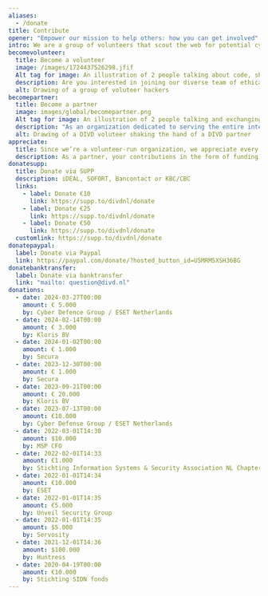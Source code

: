 ```yaml
---
aliases:
  - /donate
title: Contribute
opener: "Empower our mission to help others: how you can get involved"
intro: We are a group of volunteers that scout the web for potential cyber security risks.
becomevolunteer:
  title: Become a volunteer
  image: /images/1724437526298.jfif
  Alt tag for image: An illustration of 2 people talking about code, shown by a speakingballoon filled with 010101.
  description: Are you interested in joining our diverse team of ethical hackers, researchers, IT professionals, or legal experts, and learning from the best? Please sign up.
  alt: Drawing of a group of voluteer hackers
becomepartner:
  title: Become a partner
  image: images/global/becomepartner.png
  Alt tag for image: An illustration of 2 people talking and exchanging information
  description: "As an organization dedicated to serving the entire internet community, we extend our assistance not only to your customers but also to their suppliers. You may perceive us as the volunteer fire brigade: while you protect your own infrastructure, we stand ready to aid your neighbors, thereby indirectly safeguarding your establishment as well."
  alt: Drawing of a DIVD voluteer shaking the hand of a DIVD partner
appreciate:
  title: Since we’re a volunteer-run organization, we appreciate every donation
  description: As a partner, your contributions in the form of funding, volunteer work, and resources (tools) are invaluable to us. In reciprocation, you demonstrate your commitment to fostering a safer internet environment. A partnership with DIVD also provides an opportunity for your team members to engage in collaborative projects with witty hackers, enabling them to partake in enjoyable initiatives and learn from industry leaders.
donatesupp:
  title: Donate via SUPP
  description: iDEAL, SOFORT, Bancontact or KBC/CBC
  links:
    - label: Donate €10
      link: https://supp.to/divdnl/donate
    - label: Donate €25
      link: https://supp.to/divdnl/donate
    - label: Donate €50
      link: https://supp.to/divdnl/donate
  customlink: https://supp.to/divdnl/donate
donatepaypal:
  label: Donate via Paypal
  link: https://paypal.com/donate/?hosted_button_id=U5MRM5XSH36BG
donatebanktransfer:
  label: Donate via banktransfer
  link: "mailto: question@divd.nl"
donations:
  - date: 2024-03-27T00:00
    amount: € 5.000
    by: Cyber Defence Group / ESET Netherlands
  - date: 2024-02-14T00:00
    amount: € 3.000
    by: Kloris BV
  - date: 2024-01-02T00:00
    amount: € 1.000
    by: Secura
  - date: 2023-12-30T00:00
    amount: € 1.000
    by: Secura
  - date: 2023-09-21T00:00
    amount: € 20.000
    by: Kloris BV
  - date: 2023-07-13T00:00
    amount: €10.000
    by: Cyber Defense Group / ESET Netherlands
  - date: 2022-03-01T14:30
    amount: $10.000
    by: MSP CFO
  - date: 2022-02-01T14:33
    amount: €1.000
    by: Stichting Information Systems & Security Association NL Chapter
  - date: 2022-01-01T14:34
    amount: €10.000
    by: ESET
  - date: 2022-01-01T14:35
    amount: €5.000
    by: Unveil Security Group
  - date: 2022-01-01T14:35
    amount: $5.000
    by: Servosity
  - date: 2021-12-01T14:36
    amount: $100.000
    by: Huntress
  - date: 2020-04-19T00:00
    amount: €10.000
    by: Stichting SIDN fonds
---
```

